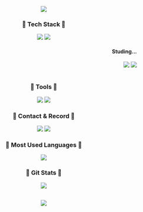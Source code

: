 <div align="center">

  <img src="https://capsule-render.vercel.app/api?type=waving&color=black&height=160&section=header&text=shdudtj&fontSize=40" />
  
<div align="center">
    <h3>🩶 Tech Stack 🩶</h3>
  	<img src="https://img.shields.io/badge/HTML5-E34F26?style=flat&logo=HTML5&logoColor=white" />
  	<img src="https://img.shields.io/badge/CSS3-1572B6?style=flat&logo=CSS3&logoColor=white" />
      <div align="right">
        <h4> Studing... </h4>
        <img src="https://img.shields.io/badge/Python-3776AB?style=flat&logo=Python&logoColor=white" />
        <!-- <img src="https://img.shields.io/badge/JavaScript-F7DF1E?style=flat&logo=JavaScript&logoColor=white" /> -->
        <img src="http://img.shields.io/badge/java-007396?style=flat&logo=OpenJDK&logoColor=white">
      </div> 
  
<br>
    <h3>🩶 Tools 🩶</h3>
    <img src="https://img.shields.io/badge/Eclipse IDE-2C2255?style=flat&logo=Eclipse IDE&logoColor=white" />
    <img src="https://img.shields.io/badge/Visual Studio Code-007ACC?style=flat&logo=Visual Studio Code&logoColor=white" />
<br>
    <h3>🩶 Contact & Record 🩶</h3>
    <img src="https://img.shields.io/badge/Gmail-EA4335?style=flat&logo=Gmail&logoColor=white" />
    <img src="https://img.shields.io/badge/Velog-20C997?style=flat&logo=Velog&logoColor=white" />
  
</div>

  <h3>🩶 Most Used Languages 🩶</h3>
  <img src="https://github-readme-stats.vercel.app/api/top-langs/?username=shdudtj&layout=compact">
  
<br>

 <h3>🩶 Git Stats 🩶</h3>
 <img src="https://github-readme-stats.vercel.app/api?username=shdudtj&show_icons=true">

<br>
<br>

<a href="https://hits.seeyoufarm.com"><img src="https://hits.seeyoufarm.com/api/count/incr/badge.svg?url=https%3A%2F%2Fgithub.com%2Fshdudtj%2Fhit-counter&count_bg=%23000000&title_bg=%23000000&icon=&icon_color=%23FFFFFF&title=hits&edge_flat=false"/></a>

</div>
